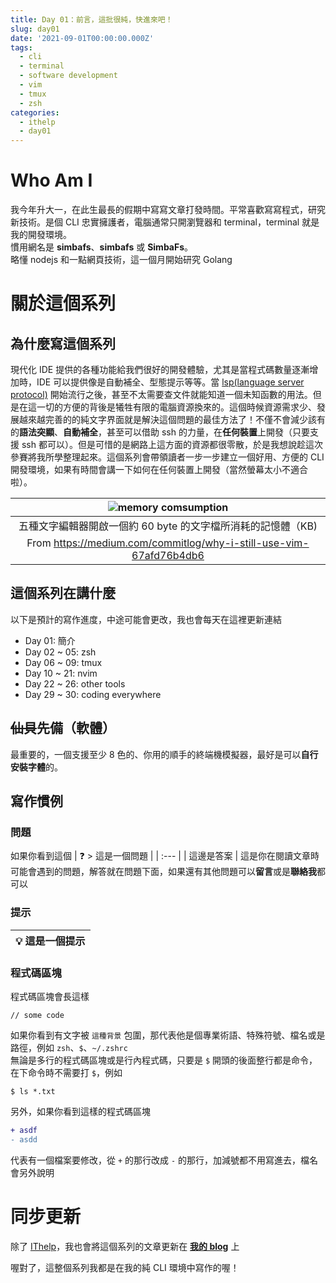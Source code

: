 ```yaml
---
title: Day 01：前言，這批很純，快進來吧！
slug: day01
date: '2021-09-01T00:00:00.000Z'
tags:
  - cli
  - terminal
  - software development
  - vim
  - tmux
  - zsh
categories:
  - ithelp
  - day01
---
```


# Who Am I

我今年升大一，在此生最長的假期中寫寫文章打發時間。平常喜歡寫寫程式，研究新技術。是個 CLI 忠實擁護者，電腦通常只開瀏覽器和 terminal，terminal 就是我的開發環境。  
慣用網名是 **simbafs**、**simbafs** 或 **SimbaFs**。  
略懂 nodejs 和一點網頁技術，這一個月開始研究 Golang

# 關於這個系列

## 為什麼寫這個系列

現代化 IDE 提供的各種功能給我們很好的開發體驗，尤其是當程式碼數量逐漸增加時，IDE 可以提供像是自動補全、型態提示等等。當 [lsp(language server protocol)](https://docs.microsoft.com/zh-tw/visualstudio/extensibility/language-server-protocol?view=vs-2019) 開始流行之後，甚至不太需要查文件就能知道一個未知函數的用法。但是在這一切的方便的背後是犧牲有限的電腦資源換來的。這個時候資源需求少、發展越來越完善的的純文字界面就是解決這個問題的最佳方法了！不僅不會減少該有的**語法突顯**、**自動補全**，甚至可以借助 ssh 的力量，在**任何裝置**上開發（只要支援 ssh 都可以）。但是可惜的是網路上這方面的資源都很零散，於是我想說趁這次參賽將我所學整理起來。這個系列會帶領讀者一步一步建立一個好用、方便的 CLI 開發環境，如果有時間會講一下如何在任何裝置上開發（當然螢幕太小不適合啦）。

| ![memory comsumption](mem-comsumption.png) |
| :--------------------------------------------------------------------------: |
|         五種文字編輯器開啟一個約 60 byte 的文字檔所消耗的記憶體（KB)         |
|      From https://medium.com/commitlog/why-i-still-use-vim-67afd76b4db6      |

## 這個系列在講什麼

以下是預計的寫作進度，中途可能會更改，我也會每天在這裡更新連結

-   Day 01: 簡介
-   Day 02 ~ 05: zsh
-   Day 06 ~ 09: tmux
-   Day 10 ~ 21: nvim
-   Day 22 ~ 26: other tools
-   Day 29 ~ 30: coding everywhere

## ~~仙貝~~先備（軟體）

最重要的，一個支援至少 8 色的、你用的順手的終端機模擬器，最好是可以**自行安裝字體**的。

## 寫作慣例

### 問題

如果你看到這個
| ❓ > 這是一個問題 |
| :--- |
| 這邊是答案 |
這是你在閱讀文章時可能會遇到的問題，解答就在問題下面，如果還有其他問題可以**留言**或是**聯絡我**都可以

### 提示

| 💡 這是一個提示 |
| :-------------- |

### 程式碼區塊

程式碼區塊會長這樣

```
// some code
```

如果你看到有文字被 `這種背景` 包圍，那代表他是個專業術語、特殊符號、檔名或是路徑，例如 `zsh`、`$`、`~/.zshrc`  
無論是多行的程式碼區塊或是行內程式碼，只要是 `$` 開頭的後面整行都是命令，在下命令時不需要打 `$`，例如

```
$ ls *.txt
```

另外，如果你看到這樣的程式碼區塊

```diff
+ asdf
- asdd
```

代表有一個檔案要修改，從 `+` 的那行改成 `-` 的那行，加減號都不用寫進去，檔名會另外說明

# 同步更新

除了 [IThelp](https://ithelp.ithome.com.tw/users/20130473/ironman/3975)，我也會將這個系列的文章更新在 **[我的 blog](https://blog.simbafs.dev/categories/ithelp/pure-CLI-IDE)** 上

喔對了，這整個系列我都是在我的純 CLI 環境中寫作的喔！

